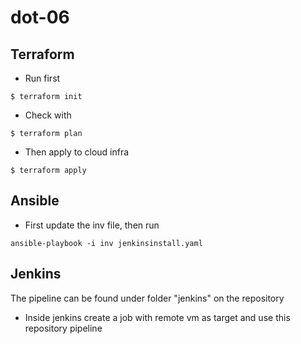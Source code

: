 # dot-06

## Terraform
- Run first
```
$ terraform init
```
- Check with
```
$ terraform plan
```
- Then apply to cloud infra
```
$ terraform apply
```

## Ansible

- First update the inv file, then run 

```
ansible-playbook -i inv jenkinsinstall.yaml
```

## Jenkins

The pipeline can be found under folder "jenkins" on the repository

- Inside jenkins create a job with remote vm as target and use this repository pipeline